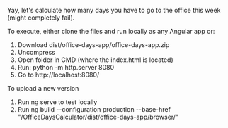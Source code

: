 Yay, let's calculate how many days you have to go to the office this week (might completely fail).

To execute, either clone the files and run locally as any Angular app or:

1. Download dist/office-days-app/office-days-app.zip
2. Uncompress
3. Open folder in CMD (where the index.html is located)
4. Run: python -m http.server 8080
5. Go to http://localhost:8080/

To upload a new version

1. Run ng serve to test locally
2. Run ng build --configuration production --base-href "/OfficeDaysCalculator/dist/office-days-app/browser/"
